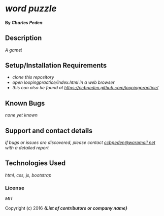 # _word puzzle_

#### By _**Charles Peden**_

## Description

_A game!_

## Setup/Installation Requirements

* _clone this repository_
* _open loopingpractice/index.html in a web browser_
* _this can also be found at https://ccbpeden.github.com/loopingpractice/_

## Known Bugs

_none yet known_

## Support and contact details

_if bugs or issues are discovered, please contact ccbpeden@warpmail.net with a detailed report_

## Technologies Used

_html, css, js, bootstrap_

### License

*MIT*

Copyright (c) 2016 **_{List of contributors or company name}_**
